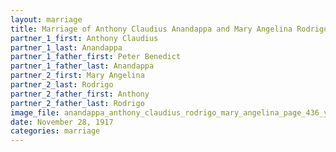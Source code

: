 ```yaml
---
layout: marriage
title: Marriage of Anthony Claudius Anandappa and Mary Angelina Rodrigo
partner_1_first: Anthony Claudius
partner_1_last: Anandappa
partner_1_father_first: Peter Benedict
partner_1_father_last: Anandappa
partner_2_first: Mary Angelina
partner_2_last: Rodrigo
partner_2_father_first: Anthony
partner_2_father_last: Rodrigo
image_file: anandappa_anthony_claudius_rodrigo_mary_angelina_page_436_year_1917
date: November 28, 1917
categories: marriage
---
```


